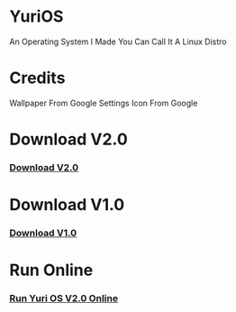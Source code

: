 # YuriOS
An Operating System I Made You Can Call It A Linux Distro
# Credits
Wallpaper From Google Settings Icon From Google
# Download V2.0
### [Download V2.0](YuriOSV2.0.zip)
# Download V1.0
### [Download V1.0](https://github.com/Briefiberg/YuriOS/releases/download/1.0/YuriOS.zip)
# Run Online
### [Run Yuri OS V2.0 Online](YuriOSV2.0)
